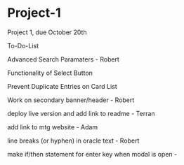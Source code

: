 # Project-1
Project 1, due October 20th


To-Do-List

Advanced Search Paramaters - Robert

Functionality of Select Button

Prevent Duplicate Entries on Card List

Work on secondary banner/header - Robert

deploy live version and add link to readme - Terran

add link to mtg website - Adam

line breaks (or hyphen) in oracle text - Robert

make if/then statement for enter key when modal is open -
